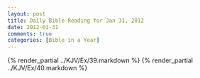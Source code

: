 ```yaml
---
layout: post
title: Daily Bible Reading for Jan 31, 2012
date: 2012-01-31
comments: true
categories: [Bible in a Year]
---
```

{% render_partial ../KJV/Ex/39.markdown %}
{% render_partial ../KJV/Ex/40.markdown %}
